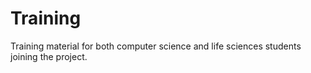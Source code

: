 # Training
Training material for both computer science and life sciences students joining the project.
